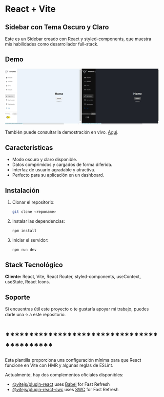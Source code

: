# React + Vite

## Sidebar con Tema Oscuro y Claro

Este es un Sidebar creado con React y styled-components, que muestra mis habilidades como desarrollador full-stack.

## Demo

<img src="./sideBarB.jpg" alt="Modo Oscuro" width="1080"/>


También puede consultar la demostración en vivo. [Aquí](https://palaciosf416.github.io/Sidebar/).

## Características

- Modo oscuro y claro disponible.
- Datos comprimidos y cargados de forma diferida.
- Interfaz de usuario agradable y atractiva.
- Perfecto para su aplicación en un dashboard.

## Instalación

1. Clonar el repositorio:

    ```bash
    git clone <reponame>
    ```

2. Instalar las dependencias:

    ```bash
    npm install
    ```

3. Iniciar el servidor:

    ```bash
    npm run dev
    ```

## Stack Tecnológico

**Cliente:** React, Vite, React Router, styled-components, useContext, useState, React Icons.

## Soporte

Si encuentras útil este proyecto o te gustaría apoyar mi trabajo, puedes darle una ⭐ a este repositorio.

# ******************************************
Esta plantilla proporciona una configuración mínima para que React funcione en Vite con HMR y algunas reglas de ESLint.

Actualmente, hay dos complementos oficiales disponibles:

- [@vitejs/plugin-react](https://github.com/vitejs/vite-plugin-react/blob/main/packages/plugin-react/README.md) uses [Babel](https://babeljs.io/) for Fast Refresh
- [@vitejs/plugin-react-swc](https://github.com/vitejs/vite-plugin-react-swc) uses [SWC](https://swc.rs/) for Fast Refresh
